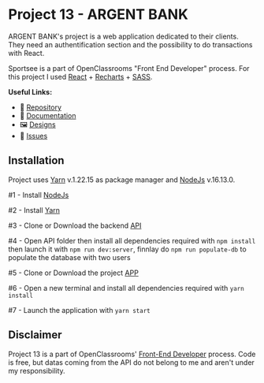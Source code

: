 # Project 13 - ARGENT BANK

ARGENT BANK's project is a web application dedicated to their clients. They need an authentification section and the possibility to do transactions with React.

Sportsee is a part of OpenClassrooms "Front End Developer" process. For this project I used [React](https://reactjs.org/) + [Recharts](https://recharts.org/en-US/) + [SASS](https://sass-lang.com/documentation).

**Useful Links:**

- 📁 [Repository](https://github.com/BihelCharly/charlybihel_13_03112021)
- 📑 [Documentation](https://openclassrooms.com/en/paths/314/projects/813/assignment)
- 🖼️ [Designs](https://github.com/OpenClassrooms-Student-Center/Project-10-Bank-API/tree/master/designs)
- 📑 [Issues](https://openclassrooms.com/en/paths/314/projects/813/assignment)

## Installation

Project uses [Yarn](https://classic.yarnpkg.com/en/docs/) v.1.22.15 as package manager and [NodeJs](https://nodejs.org/en/) v.16.13.0.

#1 - Install [NodeJs](https://nodejs.org/en/download/)

#2 - Install [Yarn](https://classic.yarnpkg.com/lang/en/docs/install/#debian-stable)

#3 - Clone or Download the backend [API](https://github.com/OpenClassrooms-Student-Center/Project-10-Bank-API/tree/master/.github/ISSUE_TEMPLATE)

#4 - Open API folder then install all dependencies required with `npm install` then launch it with `npm run dev:server`, finnlay do `npm run populate-db` to populate the database with two users

#5 - Clone or Download the project [APP](https://github.com/BihelCharly/charlybihel_13_03112021)

#6 - Open a new terminal and install all dependencies required with `yarn install`

#7 - Launch the application with `yarn start`

## Disclaimer

Project 13 is a part of OpenClassrooms' [Front-End Developer](https://openclassrooms.com/fr/paths/314-developpeur-front-end) process. Code is free, but datas coming from the API do not belong to me and aren't under my responsibility.
